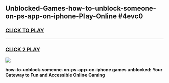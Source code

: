 
## Unblocked-Games-how-to-unblock-someone-on-ps-app-on-iphone-Play-Online #4evc0
<h3>
<a href="https://news.freeplayer.one?title=how-to-unblock-someone-on-ps-app-on-iphone&ref=3">CLICK TO PLAY</a></h3>
<hr>

<h3>
<a href="https://news.freeplayer.one?title=how-to-unblock-someone-on-ps-app-on-iphone&ref=3">CLICK 2 PLAY</a>
  
</h3>

<a href="https://news.freeplayer.one?title=how-to-unblock-someone-on-ps-app-on-iphone&ref=3"><img src="https://clearcache.store/games.png"></a>


**how-to-unblock-someone-on-ps-app-on-iphone games unblocked: Your Gateway to Fun and Accessible Online Gaming**
